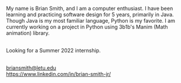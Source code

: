 My name is Brian Smith, and I am a computer enthusiast. I have been learning and practicing 
software design for 5 years, primarily in Java. Though Java is my most familiar language, Python is my favorite.
I am currently working on a project in Python using 3b1b's Manim (Math animation) library. <br><br>

Looking for a Summer 2022 internship.<br><br>

briansmith@letu.edu<br>
https://www.linkedin.com/in/brian-smith-jr/
